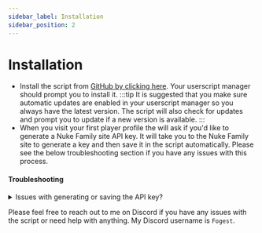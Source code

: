 ```yaml
---
sidebar_label: Installation
sidebar_position: 2
---
```


# Installation

- Install the script from [GitHub by clicking here](https://github.com/Fog-Development/nuke-family-helper-script/raw/master/nuke-family-helper.user.js). Your userscript manager should prompt you to install it.
  :::tip
  It is suggested that you make sure automatic updates are enabled in your userscript manager so you always have the latest version. The script will also check for updates and prompt you to update if a new version is available.
  :::
- When you visit your first player profile the will ask if you'd like to generate a Nuke Family site API key. It will take you to the Nuke Family site to generate a key and then save it in the script automatically. Please see the below troubleshooting section if you have any issues with this process.

#### Troubleshooting

<details>
	<summary>Issues with generating or saving the API key?</summary>
  - If you have any issues with generating or saving the API key, you can manually enter it by visiting the your [Faction page and clicking the "Controls"](https://www.torn.com/factions.php?step=your&type=1#/tab=controls) button. There is a `Change Payout Nuke Family Key` button you can use to set a key manually or to change an existing key. See image below for reference.
    ![manual key entry](manual_nuke_family_key_change.png)
  - To generate the Nuke Family Key itself, visit the [Nuke Family Key Generation page](https://nuke.family/auth/token-generation). Label the application name as you see fit, and click the "Generate Token" button. Copy the key and paste it into the above mentioned spot.
    ![nuke family key generation](nuke_token_generator.png)
    ![nuke family key generation after](nuke_token_generator_after.png)
</details>

Please feel free to reach out to me on Discord if you have any issues with the script or need help with anything. My Discord username is `Fogest`.
